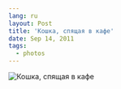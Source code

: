 ```yaml
---
lang: ru
layout: Post
title: 'Кошка, спящая в кафе'
date: Sep 14, 2011
tags:
  - photos
---
```


![Кошка, спящая в кафе](photo://2011-08-26_5D_4735_Artem_Sapegin)

